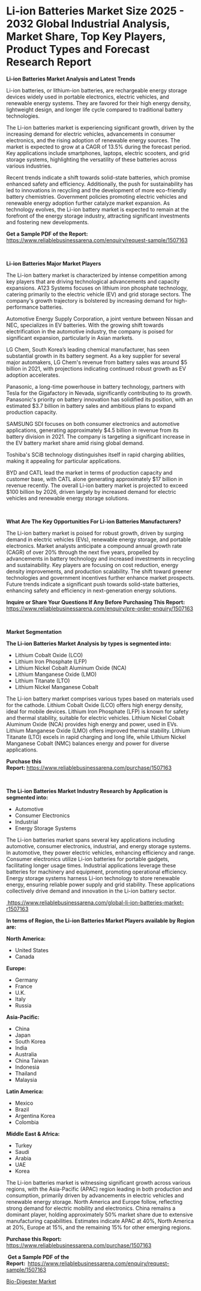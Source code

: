 <p><h1>Li-ion Batteries Market Size 2025 - 2032 Global Industrial Analysis, Market Share, Top Key Players, Product Types and Forecast Research Report</h1></p><p><strong>Li-ion Batteries Market Analysis and Latest Trends</strong></p>
<p><p>Li-ion batteries, or lithium-ion batteries, are rechargeable energy storage devices widely used in portable electronics, electric vehicles, and renewable energy systems. They are favored for their high energy density, lightweight design, and longer life cycle compared to traditional battery technologies.</p><p>The Li-ion batteries market is experiencing significant growth, driven by the increasing demand for electric vehicles, advancements in consumer electronics, and the rising adoption of renewable energy sources. The market is expected to grow at a CAGR of 13.5% during the forecast period. Key applications include smartphones, laptops, electric scooters, and grid storage systems, highlighting the versatility of these batteries across various industries.</p><p>Recent trends indicate a shift towards solid-state batteries, which promise enhanced safety and efficiency. Additionally, the push for sustainability has led to innovations in recycling and the development of more eco-friendly battery chemistries. Government policies promoting electric vehicles and renewable energy adoption further catalyze market expansion. As technology evolves, the Li-ion battery market is expected to remain at the forefront of the energy storage industry, attracting significant investments and fostering new developments.</p></p>
<p><strong>Get a Sample PDF of the Report:&nbsp;</strong> <a href="https://www.reliablebusinessarena.com/enquiry/request-sample/1507163?utm_campaign=3042&utm_medium=2&utm_source=Github&utm_content=ia&utm_term=23032025&utm_id=li-ion-batteries">https://www.reliablebusinessarena.com/enquiry/request-sample/1507163</a></p>
<p>&nbsp;</p>
<p><strong>Li-ion Batteries Major Market Players</strong></p>
<p><p>The Li-ion battery market is characterized by intense competition among key players that are driving technological advancements and capacity expansions. A123 Systems focuses on lithium iron phosphate technology, catering primarily to the electric vehicle (EV) and grid storage sectors. The company's growth trajectory is bolstered by increasing demand for high-performance batteries. </p><p>Automotive Energy Supply Corporation, a joint venture between Nissan and NEC, specializes in EV batteries. With the growing shift towards electrification in the automotive industry, the company is poised for significant expansion, particularly in Asian markets.</p><p>LG Chem, South Korea’s leading chemical manufacturer, has seen substantial growth in its battery segment. As a key supplier for several major automakers, LG Chem's revenue from battery sales was around $5 billion in 2021, with projections indicating continued robust growth as EV adoption accelerates.</p><p>Panasonic, a long-time powerhouse in battery technology, partners with Tesla for the Gigafactory in Nevada, significantly contributing to its growth. Panasonic's priority on battery innovation has solidified its position, with an estimated $3.7 billion in battery sales and ambitious plans to expand production capacity.</p><p>SAMSUNG SDI focuses on both consumer electronics and automotive applications, generating approximately $4.5 billion in revenue from its battery division in 2021. The company is targeting a significant increase in the EV battery market share amid rising global demand.</p><p>Toshiba's SCiB technology distinguishes itself in rapid charging abilities, making it appealing for particular applications. </p><p>BYD and CATL lead the market in terms of production capacity and customer base, with CATL alone generating approximately $17 billion in revenue recently. The overall Li-ion battery market is projected to exceed $100 billion by 2026, driven largely by increased demand for electric vehicles and renewable energy storage solutions.</p></p>
<p>&nbsp;</p>
<p><strong>What Are The Key Opportunities For Li-ion Batteries Manufacturers?</strong></p>
<p><p>The Li-ion battery market is poised for robust growth, driven by surging demand in electric vehicles (EVs), renewable energy storage, and portable electronics. Market analysts anticipate a compound annual growth rate (CAGR) of over 20% through the next five years, propelled by advancements in battery technology and increased investments in recycling and sustainability. Key players are focusing on cost reduction, energy density improvements, and production scalability. The shift toward greener technologies and government incentives further enhance market prospects. Future trends indicate a significant push towards solid-state batteries, enhancing safety and efficiency in next-generation energy solutions.</p></p>
<p><strong>Inquire or Share Your Questions If Any Before Purchasing This Report:</strong> <a href="https://www.reliablebusinessarena.com/enquiry/pre-order-enquiry/1507163?utm_campaign=3042&utm_medium=2&utm_source=Github&utm_content=ia&utm_term=23032025&utm_id=li-ion-batteries">https://www.reliablebusinessarena.com/enquiry/pre-order-enquiry/1507163</a></p>
<p>&nbsp;</p>
<p><strong>Market Segmentation</strong></p>
<p><strong>The Li-ion Batteries Market Analysis by types is segmented into:</strong></p>
<p><ul><li>Lithium Cobalt Oxide (LCO)</li><li>Lithium Iron Phosphate (LFP)</li><li>Lithium Nickel Cobalt Aluminum Oxide (NCA)</li><li>Lithium Manganese Oxide (LMO)</li><li>Lithium Titanate (LTO)</li><li>Lithium Nickel Manganese Cobalt</li></ul></p>
<p><p>The Li-ion battery market comprises various types based on materials used for the cathode. Lithium Cobalt Oxide (LCO) offers high energy density, ideal for mobile devices. Lithium Iron Phosphate (LFP) is known for safety and thermal stability, suitable for electric vehicles. Lithium Nickel Cobalt Aluminum Oxide (NCA) provides high energy and power, used in EVs. Lithium Manganese Oxide (LMO) offers improved thermal stability. Lithium Titanate (LTO) excels in rapid charging and long life, while Lithium Nickel Manganese Cobalt (NMC) balances energy and power for diverse applications.</p></p>
<p><strong>Purchase this Report:&nbsp;</strong><a href="https://www.reliablebusinessarena.com/purchase/1507163?utm_campaign=3042&utm_medium=2&utm_source=Github&utm_content=ia&utm_term=23032025&utm_id=li-ion-batteries">https://www.reliablebusinessarena.com/purchase/1507163</a></p>
<p>&nbsp;</p>
<p><strong>The Li-ion Batteries Market Industry Research by Application is segmented into:</strong></p>
<p><ul><li>Automotive</li><li>Consumer Electronics</li><li>Industrial</li><li>Energy Storage Systems</li></ul></p>
<p><p>The Li-ion batteries market spans several key applications including automotive, consumer electronics, industrial, and energy storage systems. In automotive, they power electric vehicles, enhancing efficiency and range. Consumer electronics utilize Li-ion batteries for portable gadgets, facilitating longer usage times. Industrial applications leverage these batteries for machinery and equipment, promoting operational efficiency. Energy storage systems harness Li-ion technology to store renewable energy, ensuring reliable power supply and grid stability. These applications collectively drive demand and innovation in the Li-ion battery sector.</p></p>
<p><a href="https://www.reliablebusinessarena.com/global-li-ion-batteries-market-r1507163?utm_campaign=3042&utm_medium=2&utm_source=Github&utm_content=ia&utm_term=23032025&utm_id=li-ion-batteries">&nbsp;https://www.reliablebusinessarena.com/global-li-ion-batteries-market-r1507163</a></p>
<p><strong>In terms of Region, the Li-ion Batteries Market Players available by Region are:</strong></p>
<p>
    <p> <strong> North America: </strong>
        <ul>
            <li>United States</li>
            <li>Canada</li>
        </ul>
        </p> 
    <p> <strong> Europe: </strong>
        <ul>
            <li>Germany</li>
            <li>France</li>
            <li>U.K.</li>
            <li>Italy</li>
            <li>Russia</li>
        </ul>
        </p> 
    <p> <strong> Asia-Pacific: </strong>
        <ul>
            <li>China</li>
            <li>Japan</li>
            <li>South Korea</li>
            <li>India</li>
            <li>Australia</li>
            <li>China Taiwan</li>
            <li>Indonesia</li>
            <li>Thailand</li>
            <li>Malaysia</li>
        </ul>
        </p> 
    <p> <strong> Latin America: </strong>
        <ul>
            <li>Mexico</li>
            <li>Brazil</li>
            <li>Argentina Korea</li>
            <li>Colombia</li>
        </ul>
        </p> 
    <p> <strong> Middle East & Africa: </strong>
        <ul>
            <li>Turkey</li>
            <li>Saudi</li>
            <li>Arabia</li>
            <li>UAE</li>
            <li>Korea</li>
        </ul>
    </p>
    </p>
<p><p>The Li-ion batteries market is witnessing significant growth across various regions, with the Asia-Pacific (APAC) region leading in both production and consumption, primarily driven by advancements in electric vehicles and renewable energy storage. North America and Europe follow, reflecting strong demand for electric mobility and electronics. China remains a dominant player, holding approximately 50% market share due to extensive manufacturing capabilities. Estimates indicate APAC at 40%, North America at 20%, Europe at 15%, and the remaining 15% for other emerging regions.</p></p>
<p><strong>Purchase this Report: </strong><a href="https://www.reliablebusinessarena.com/purchase/1507163?utm_campaign=3042&utm_medium=2&utm_source=Github&utm_content=ia&utm_term=23032025&utm_id=li-ion-batteries">https://www.reliablebusinessarena.com/purchase/1507163</a></p>
<p>&nbsp;<strong>Get a Sample PDF of the Report:&nbsp;&nbsp;</strong><a href="https://www.reliablebusinessarena.com/enquiry/request-sample/1507163?utm_campaign=3042&utm_medium=2&utm_source=Github&utm_content=ia&utm_term=23032025&utm_id=li-ion-batteries">https://www.reliablebusinessarena.com/enquiry/request-sample/1507163</a></p>
<p><strong></strong></p>
<p><p><a href="https://github.com/akermigarib/Market-Research-Report-List-1/blob/main/bio-digester-market.md?utm_campaign=3042&utm_medium=2&utm_source=Github&utm_content=ia&utm_term=23032025&utm_id=li-ion-batteries">Bio-Digester Market</a></p></p>